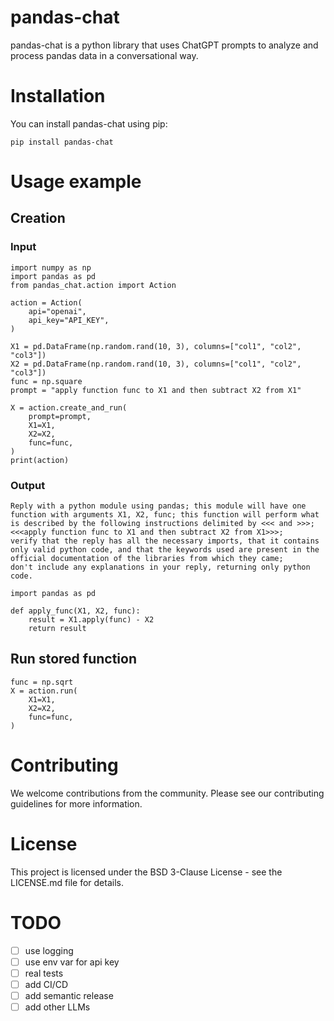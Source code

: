# pandas-chat
pandas-chat is a python library that uses ChatGPT prompts to analyze and process pandas data in a conversational way.

# Installation
You can install pandas-chat using pip:
```
pip install pandas-chat
```
# Usage example
## Creation
### Input
```
import numpy as np
import pandas as pd
from pandas_chat.action import Action

action = Action(
    api="openai",
    api_key="API_KEY",
)

X1 = pd.DataFrame(np.random.rand(10, 3), columns=["col1", "col2", "col3"])
X2 = pd.DataFrame(np.random.rand(10, 3), columns=["col1", "col2", "col3"])
func = np.square
prompt = "apply function func to X1 and then subtract X2 from X1"

X = action.create_and_run(
    prompt=prompt,
    X1=X1,
    X2=X2,
    func=func,
)
print(action)
```
### Output
```
Reply with a python module using pandas; this module will have one function with arguments X1, X2, func; this function will perform what is described by the following instructions delimited by <<< and >>>; <<<apply function func to X1 and then subtract X2 from X1>>>;
verify that the reply has all the necessary imports, that it contains only valid python code, and that the keywords used are present in the official documentation of the libraries from which they came;
don't include any explanations in your reply, returning only python code.

import pandas as pd

def apply_func(X1, X2, func):
    result = X1.apply(func) - X2
    return result
```
## Run stored function
```
func = np.sqrt
X = action.run(
    X1=X1,
    X2=X2,
    func=func,
)
```
# Contributing
We welcome contributions from the community. Please see our contributing guidelines for more information.

# License
This project is licensed under the BSD 3-Clause License - see the LICENSE.md file for details.

# TODO
- [ ] use logging
- [ ] use env var for api key
- [ ] real tests
- [ ] add CI/CD
- [ ] add semantic release
- [ ] add other LLMs
